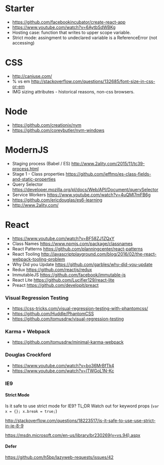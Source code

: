 # Starter
- https://github.com/facebookincubator/create-react-app
- https://www.youtube.com/watch?v=6AytbSdWBKg
- Hosting case: function that writes to upper scope variable.
- Strict mode: assingment to undeclared variable is a ReferenceError (not accessing)

# CSS
- http://caniuse.com/
- % vs em http://stackoverflow.com/questions/132685/font-size-in-css-or-em
- IMG sizing attributes - historical reasons, non-css browsers.

# Node
- https://github.com/creationix/nvm
- https://github.com/coreybutler/nvm-windows

# ModernJS
- Staging process (Babel / ES) http://www.2ality.com/2015/11/tc39-process.html
- Stage 1 - Class properties https://github.com/jeffmo/es-class-fields-and-static-properties
- Query Selector https://developer.mozilla.org/pl/docs/Web/API/Document/querySelector
- Service Workers https://www.youtube.com/watch?v=4uQMl7mFB6g
- https://github.com/ericdouglas/es6-learning
- http://www.2ality.com/

# React
- https://www.youtube.com/watch?v=BF58ZJ1ZQxY
- Class Names https://www.npmjs.com/package/classnames
- React Patterns https://github.com/planningcenter/react-patterns
- React Tooling http://javascriptplayground.com/blog/2016/02/the-react-webpack-tooling-problem
- Why Did you Update https://github.com/garbles/why-did-you-update
- Redux https://github.com/reactjs/redux
- ImmutableJS https://github.com/facebook/immutable-js
- React Lite https://github.com/Lucifier129/react-lite
- Preact https://github.com/developit/preact

### Visual Regression Testing 
- https://css-tricks.com/visual-regression-testing-with-phantomcss/
- https://github.com/Huddle/PhantomCSS
- https://github.com/tomusdrw/visual-regression-testing

### Karma + Webpack
- https://github.com/tomusdrw/minimal-karma-webpack

### Douglas Crockford
- https://www.youtube.com/watch?v=bo36MrBfTk4
- https://www.youtube.com/watch?v=lTWGoL1N-Kc

### IE9

#### Strict Mode
Is it safe to use strict mode for IE9?
TL;DR Watch out for keyword props (`var x = {}; x.break = true;`)

http://stackoverflow.com/questions/18223517/is-it-safe-to-use-use-strict-in-ie-8-9

https://msdn.microsoft.com/en-us/library/br230269(v=vs.94).aspx

#### Defer
https://github.com/h5bp/lazyweb-requests/issues/42

